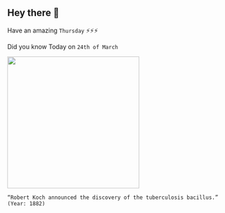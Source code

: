 ## Hey there 👋
Have an amazing `Thursday` ⚡⚡⚡

Did you know Today on `24th of March`
 
 [<img src="https://pbs.twimg.com/media/D2ZUoAkXQAA2wJq.jpg" width="300" />](https://www.cdc.gov/mmwr/preview/mmwrhtml/00000222.htm#:~:text=of%20e%2Dmail.-,Historical%20Perspectives%20Centennial%3A%20Koch's%20Discovery%20of%20the%20Tubercle%20Bacillus,of%20Tuberculosis) 
 ```
“Robert Koch announced the discovery of the tuberculosis bacillus.” (Year: 1882)
```
